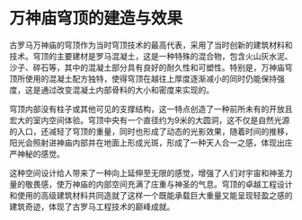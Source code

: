 # 万神庙穹顶的建造与效果
古罗马万神庙的穹顶作为当时穹顶技术的最高代表，采用了当时创新的建筑材料和技术。穹顶的主要建材是罗马混凝土，这是一种特殊的混合物，包含火山灰水泥、沙子、碎石等，其中的混凝土部分具有良好的耐久性和可塑性。特别是，万神庙穹顶所使用的混凝土配方独特，使得穹顶在越往上厚度逐渐减小的同时仍能保持强度，这是通过改变混凝土内部骨料的大小和密度来实现的。

穹顶内部没有柱子或其他可见的支撑结构，这一特点创造了一种前所未有的开放且宏大的室内空间体验。穹顶中央有一个直径约为9米的大圆洞，这不仅是自然光源的入口，还减轻了穹顶的重量，同时也形成了动态的光影效果，随着时间的推移，阳光会照射进神庙内部并在地面上形成光斑，形成了一种天人合一之感，体现出庄严神秘的感觉。

这种空间设计给人带来了一种向上延伸至无限的感觉，增强了人们对宇宙和神圣力量的敬畏感，使万神庙的内部空间充满了庄重与神圣的气息。穹顶的卓越工程设计和使用的高级建筑材料共同造就了这样一个既能承载巨大重量又能呈现轻盈之感的建筑奇迹，体现了古罗马工程技术的巅峰成就。 
